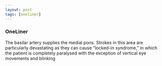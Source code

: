 ```yaml
---
layout: post
tags: [oneliner]
---
```



### OneLiner

The basilar artery supplies the medial pons. Strokes in this area are particularly devastating as they can cause “locked-in syndrome,” in which the patient is completely paralysed with the exception of vertical eye movements and blinking
